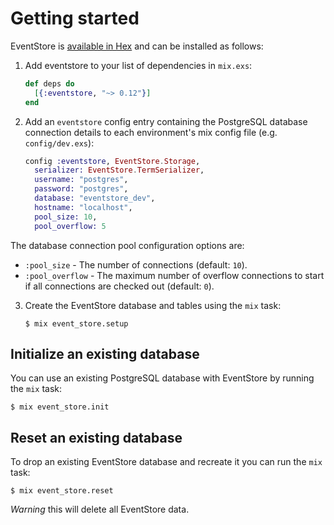# Getting started

EventStore is [available in Hex](https://hex.pm/packages/eventstore) and can be installed as follows:

  1. Add eventstore to your list of dependencies in `mix.exs`:

      ```elixir    
      def deps do
        [{:eventstore, "~> 0.12"}]
      end
      ```

  2. Add an `eventstore` config entry containing the PostgreSQL database connection details to each environment's mix config file (e.g. `config/dev.exs`):

      ```elixir
      config :eventstore, EventStore.Storage,
        serializer: EventStore.TermSerializer,
        username: "postgres",
        password: "postgres",
        database: "eventstore_dev",
        hostname: "localhost",
        pool_size: 10,
        pool_overflow: 5
      ```

  The database connection pool configuration options are:

  - `:pool_size` - The number of connections (default: `10`).
  - `:pool_overflow` - The maximum number of overflow connections to start if all connections are checked out (default: `0`).

  3. Create the EventStore database and tables using the `mix` task:

      ```console
      $ mix event_store.setup
      ```

## Initialize an existing database

You can use an existing PostgreSQL database with EventStore by running the `mix` task:

```console
$ mix event_store.init
```

## Reset an existing database

To drop an existing EventStore database and recreate it you can run the `mix` task:

```console
$ mix event_store.reset
```

*Warning* this will delete all EventStore data.

